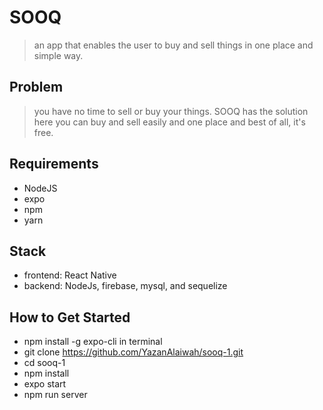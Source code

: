 # SOOQ #
 > an app that enables the user to buy and sell things in one place and simple way.

## Problem ##
> you have no time to sell or buy your things.
>SOOQ has the solution here you can buy and sell easily and one place and best of all, it's free.

## Requirements ##
* NodeJS
* expo
* npm
* yarn

## Stack ##
* frontend: React Native
* backend: NodeJs, firebase, mysql, and sequelize

## How to Get Started ##
* npm install -g expo-cli in terminal
* git clone https://github.com/YazanAlaiwah/sooq-1.git
* cd sooq-1
* npm install
* expo start
* npm run server

